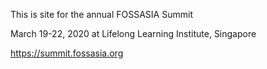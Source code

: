 This is site for the annual FOSSASIA Summit 

March 19-22, 2020 at Lifelong Learning Institute, Singapore

https://summit.fossasia.org

